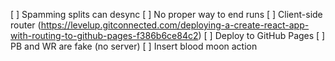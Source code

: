 [ ] Spamming splits can desync
[ ] No proper way to end runs
[ ] Client-side router (https://levelup.gitconnected.com/deploying-a-create-react-app-with-routing-to-github-pages-f386b6ce84c2)
[ ] Deploy to GitHub Pages
[ ] PB and WR are fake (no server)
[ ] Insert blood moon action